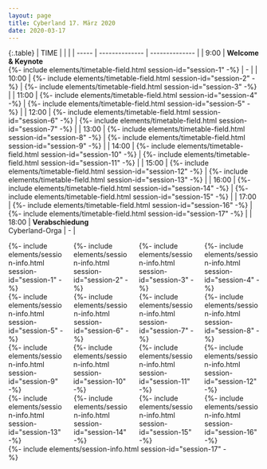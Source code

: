 ```yaml
---
layout: page
title: Cyberland 17. März 2020
date: 2020-03-17
---
```


{:.table}
| TIME  |                |                |
| ----- | -------------- | -------------- |
| 9:00  | __Welcome & Keynote__ <br>{%- include elements/timetable-field.html session-id="session-1" -%} | - |
| 10:00 | {%- include elements/timetable-field.html session-id="session-2" -%} | {%- include elements/timetable-field.html session-id="session-3" -%} |
| 11:00 | {%- include elements/timetable-field.html session-id="session-4" -%} | {%- include elements/timetable-field.html session-id="session-5" -%} |
| 12:00 | {%- include elements/timetable-field.html session-id="session-6" -%} | {%- include elements/timetable-field.html session-id="session-7" -%} |
| 13:00 | {%- include elements/timetable-field.html session-id="session-8" -%} | {%- include elements/timetable-field.html session-id="session-9" -%} |
| 14:00 | {%- include elements/timetable-field.html session-id="session-10" -%} | {%- include elements/timetable-field.html session-id="session-11" -%} |
| 15:00 | {%- include elements/timetable-field.html session-id="session-12" -%} | {%- include elements/timetable-field.html session-id="session-13" -%} |
| 16:00 | {%- include elements/timetable-field.html session-id="session-14" -%} | {%- include elements/timetable-field.html session-id="session-15" -%} |
| 17:00 | {%- include elements/timetable-field.html session-id="session-16" -%} | {%- include elements/timetable-field.html session-id="session-17" -%} |
| 18:00  | __Verabschiedung__ <br>Cyberland-Orga | - |


<div class="speaker-grid">
    <div class="columns">
        <div class="column">{%- include elements/session-info.html session-id="session-1" -%}</div>
        <div class="column">{%- include elements/session-info.html session-id="session-2" -%}</div>
        <div class="column">{%- include elements/session-info.html session-id="session-3" -%}</div>
        <div class="column">{%- include elements/session-info.html session-id="session-4" -%}</div>
    </div>
    <div class="columns">
        <div class="column">{%- include elements/session-info.html session-id="session-5" -%}</div>
        <div class="column">{%- include elements/session-info.html session-id="session-6" -%}</div>
        <div class="column">{%- include elements/session-info.html session-id="session-7" -%}</div>
        <div class="column">{%- include elements/session-info.html session-id="session-8" -%}</div>
    </div>
    <div class="columns">
        <div class="column">{%- include elements/session-info.html session-id="session-9" -%}</div>
        <div class="column">{%- include elements/session-info.html session-id="session-10" -%}</div>
        <div class="column">{%- include elements/session-info.html session-id="session-11" -%}</div>
        <div class="column">{%- include elements/session-info.html session-id="session-12" -%}</div>
    </div>
    <div class="columns">
        <div class="column">{%- include elements/session-info.html session-id="session-13" -%}</div>
        <div class="column">{%- include elements/session-info.html session-id="session-14" -%}</div>
        <div class="column">{%- include elements/session-info.html session-id="session-15" -%}</div>
        <div class="column">{%- include elements/session-info.html session-id="session-16" -%}</div>
    </div>
    <div class="columns">
        <div class="column">{%- include elements/session-info.html session-id="session-17" -%}</div>
        <div class="column"></div>
        <div class="column"></div>
        <div class="column"></div>
    </div>
</div>
